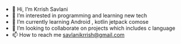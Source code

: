 - 👋 Hi, I’m Krrish Savlani
- 👀 I’m interested in programming and learning new tech 
- 🌱 I’m currently learning Android , kotlin jetpack comose
- 💞️ I’m looking to collaborate on projects which includes c language
- 📫 How to reach me savlanikrrish@gmail.com


<!---
KrrishSavlani/KrrishSavlani is a ✨ special ✨ repository because its `README.md` (this file) appears on your GitHub profile.
You can click the Preview link to take a look at your changes.
--->
